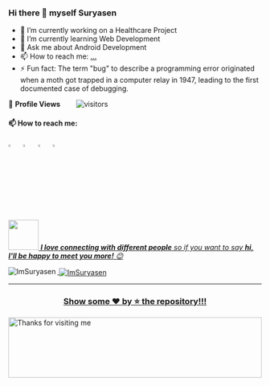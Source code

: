 ### Hi there 👋 myself Suryasen


- 🔭 I’m currently working on a Healthcare Project
- 🌱 I’m currently learning Web Development
- 💬 Ask me about Android Development
- 📫 How to reach me: [...](https://www.linkedin.com/in/imsuryasen/)
- ⚡ Fun fact:
        The term "bug" to describe a programming error originated when a moth got trapped in a computer relay in 1947, leading to the first documented case of debugging.

<!--  PROFILES VIEWS -->
🌱 **Profile Views**&nbsp;&nbsp;&nbsp;&nbsp;&nbsp;&nbsp;&nbsp;
![visitors](https://profile-counter.glitch.me/ImSuryasen/count.svg?align=center)

#### 📫 How to reach me:
  
[<img src="https://img.icons8.com/color/48/000000/twitter.png" width="3.5%"/>](https://twitter.com/SURYASE58991621?t=J-qgRMkDdimvBzSXMgq8DA&s=09)  &nbsp; [<img src="https://img.icons8.com/color/48/000000/linkedin.png" width="3.5%"/>](https://www.linkedin.com/in/imsuryasen/)  &nbsp; [<img src="https://img.icons8.com/fluent/48/000000/instagram-new.png" width="3.5%"/>](https://www.instagram.com/imsuryasen/)  &nbsp; <a href="mailto:myselfsuryasen@gmail.com"> <img src="https://img.icons8.com/fluent/48/000000/gmail.png" width="3.5%"/>


<img src="https://media.giphy.com/media/LnQjpWaON8nhr21vNW/giphy.gif" width="60"> <em><b>I love connecting with different people</b> so if you want to say <b>hi, I'll be happy to meet you more!</b> 😊</em>



<p><img align="left" src="https://github-readme-stats.vercel.app/api/top-langs?username=ImSuryasen&show_icons=true&locale=en&layout=compact" alt="ImSuryasen" /></p>

<p>&nbsp;<img align="center" src="https://github-readme-stats.vercel.app/api?username=ImSuryasen&show_icons=true&locale=en" alt="ImSuryasen" /></p>


---
<p align="center"><h3 align="center"> Show some ❤️ by ⭐ the repository!!!</h3></p>

<img height="120" alt="Thanks for visiting me" width="100%" src="https://raw.githubusercontent.com/BrunnerLivio/brunnerlivio/master/images/marquee.svg" />
